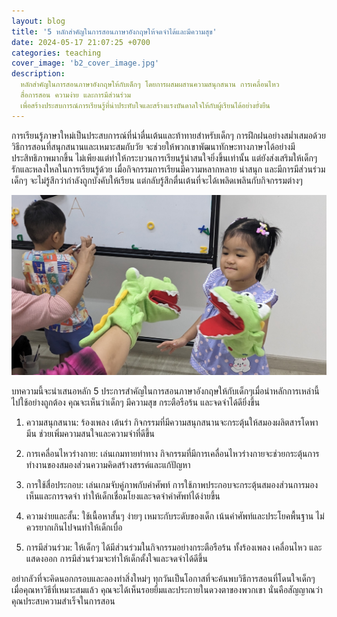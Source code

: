 ```yaml
---
layout: blog
title: '5 หลักสำคัญในการสอนภาษาอังกฤษให้จดจำได้และมีความสุข'
date: 2024-05-17 21:07:25 +0700
categories: teaching
cover_image: 'b2_cover_image.jpg'
description:
  หลักสำคัญในการสอนภาษาอังกฤษให้กับเด็กๆ โดยการผสมผสานความสนุกสนาน การเคลื่อนไหว
  สื่อการสอน ความง่าย และการมีส่วนร่วม
  เพื่อสร้างประสบการณ์การเรียนรู้ที่น่าประทับใจและสร้างแรงบันดาลใจให้กับผู้เรียนได้อย่างยั่งยืน
---
```


การเรียนรู้ภาษาใหม่เป็นประสบการณ์ที่น่าตื่นเต้นและท้าทายสำหรับเด็กๆ
การฝึกฝนอย่างสม่ำเสมอด้วยวิธีการสอนที่สนุกสนานและเหมาะสมกับวัย
จะช่วยให้พวกเขาพัฒนาทักษะทางภาษาได้อย่างมีประสิทธิภาพมากขึ้น
ไม่เพียงแต่ทำให้กระบวนการเรียนรู้น่าสนใจยิ่งขึ้นเท่านั้น แต่ยังส่งเสริมให้เด็กๆ
รักและหลงใหลในการเรียนรู้ด้วย เมื่อกิจกรรมการเรียนมีความหลากหลาย น่าสนุก
และมีการมีส่วนร่วม เด็กๆ จะไม่รู้สึกว่ากำลังถูกบังคับให้เรียน
แต่กลับรู้สึกตื่นเต้นที่จะได้เพลิดเพลินกับกิจกรรมต่างๆ

![น้องเล่นหุ่นมือกับคุณครู](/assets/image/blog/b2_content.jpg)

บทความนี้จะนำเสนอหลัก 5
ประการสำคัญในการสอนภาษาอังกฤษให้กับเด็กๆเมื่อนำหลักการเหล่านี้ไปใช้อย่างถูกต้อง
คุณจะเห็นว่าเด็กๆ มีความสุข กระตือรือร้น และจดจำได้ดียิ่งขึ้น

1. ความสนุกสนาน: ร้องเพลง เต้นรำ
   กิจกรรมที่มีความสนุกสนานจะกระตุ้นให้สมองผลิตสารโดพามีน
   ช่วยเพิ่มความสนใจและความจำที่ดีขึ้น

2. การเคลื่อนไหวร่างกาย: เล่นเกมทายท่าทาง
   กิจกรรมที่มีการเคลื่อนไหวร่างกายจะช่วยกระตุ้นการทำงานของสมองส่วนความคิดสร้างสรรค์และแก้ปัญหา

3. การใช้สื่อประกอบ: เล่นเกมจับคู่ภาพกับคำศัพท์
   การใช้ภาพประกอบจะกระตุ้นสมองส่วนการมองเห็นและการจดจำ
   ทำให้เด็กเชื่อมโยงและจดจำคำศัพท์ได้ง่ายขึ้น

4. ความง่ายและสั้น: ใช้เนื้อหาสั้นๆ ง่ายๆ เหมาะกับระดับของเด็ก
   เน้นคำศัพท์และประโยคพื้นฐาน ไม่ควรยากเกินไปจนทำให้เด็กเบื่อ

5. การมีส่วนร่วม: ให้เด็กๆ ได้มีส่วนร่วมในกิจกรรมอย่างกระตือรือร้น ทั้งร้องเพลง
   เคลื่อนไหว และแสดงออก การมีส่วนร่วมจะทำให้เด็กตั้งใจและจดจำได้ดีขึ้น

อย่ากลัวที่จะคิดนอกกรอบและลองทำสิ่งใหม่ๆ
ทุกวันเป็นโอกาสที่จะค้นพบวิธีการสอนที่โดนใจเด็กๆ เมื่อคุณหาวิธีที่เหมาะสมแล้ว
คุณจะได้เห็นรอยยิ้มและประกายในดวงตาของพวกเขา
นั่นคือสัญญาณว่าคุณประสบความสำเร็จในการสอน
